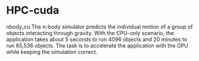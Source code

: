 # HPC-cuda
nbody_cu
The n-body simulator predicts the individual motion of a group of objects interacting through gravity. With the CPU-only scenario, the application takes about 5 seconds to run 4096 objects and 20 minutes to run 65,536 objects. 
The task is to accelerate the application with the GPU while keeping the simulation correct.
